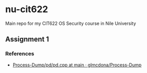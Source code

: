 # nu-cit622
Main repo for my CIT622 OS Security course in Nile University

## Assignment 1

### References
- [Process-Dump/pd/pd.cpp at main · glmcdona/Process-Dump](https://github.com/glmcdona/Process-Dump/blob/main/pd/pd.cpp)